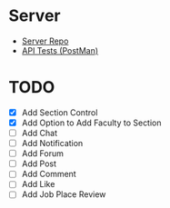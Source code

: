 # Server
 - [Server Repo](https://github.com/ehsan18t/unilink-server)
 - [API Tests (PostMan)](https://elements.getpostman.com/redirect?entityId=28446015-f0c7ad26-98e7-47f2-8120-82692c8865e5&entityType=collection)

# TODO
 - [x] Add Section Control
 - [x] Add Option to Add Faculty to Section
 - [ ] Add Chat
 - [ ] Add Notification
 - [ ] Add Forum
 - [ ] Add Post
 - [ ] Add Comment
 - [ ] Add Like
 - [ ] Add Job Place Review
